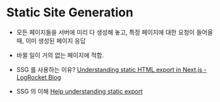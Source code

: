 # Static Site Generation

- 모든 페이지들을 서버에 미리 다 생성해 놓고, 특정 페이지에 대한 요청이 들어올 때, 이미 생성된 페이지 응답
- 바뀔 일이 거의 없는 페이지에 적합.

- SSG 를 사용하는 이유?
  [Understanding static HTML export in Next.js - LogRocket Blog](https://blog.logrocket.com/understanding-static-html-export-next-js/)
- SSG 의 이해
  [Help understanding static export](https://www.reddit.com/r/nextjs/comments/vtbv1x/help_understanding_static_export/)
